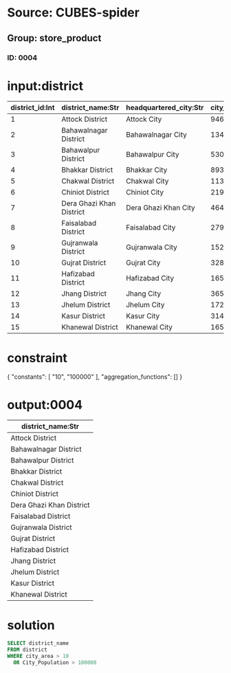 # Source: CUBES-spider
## Group: store_product
### ID: 0004

# input:district

| district_id:Int | district_name:Str | headquartered_city:Str | city_population:Dbl | city_area:Dbl |
|---|---|---|---|---|
| 1 | Attock District | Attock City | 94620.0 | 20.0 |
| 2 | Bahawalnagar District | Bahawalnagar City | 134936.0 | 13.0 |
| 3 | Bahawalpur District | Bahawalpur City | 530438.0 | 38.0 |
| 4 | Bhakkar District | Bhakkar City | 89380.0 | 15.0 |
| 5 | Chakwal District | Chakwal City | 113524.0 | 10.0 |
| 6 | Chiniot District | Chiniot City | 219254.0 | 12.0 |
| 7 | Dera Ghazi Khan District | Dera Ghazi Khan City | 464742.0 | 22.0 |
| 8 | Faisalabad District | Faisalabad City | 2793721.0 | 147.0 |
| 9 | Gujranwala District | Gujranwala City | 1526168.0 | 75.0 |
| 10 | Gujrat District | Gujrat City | 328512.0 | 25.0 |
| 11 | Hafizabad District | Hafizabad City | 165936.0 | 10.0 |
| 12 | Jhang District | Jhang City | 365198.0 | 28.0 |
| 13 | Jhelum District | Jhelum City | 172073.0 | 22.0 |
| 14 | Kasur District | Kasur City | 314617.0 | 18.0 |
| 15 | Khanewal District | Khanewal City | 165038.0 | 17.0 |

# constraint

{
  "constants": [
    "10",
    "100000"
  ],
  "aggregation_functions": []
}

# output:0004

| district_name:Str |
|---|
| Attock District |
| Bahawalnagar District |
| Bahawalpur District |
| Bhakkar District |
| Chakwal District |
| Chiniot District |
| Dera Ghazi Khan District |
| Faisalabad District |
| Gujranwala District |
| Gujrat District |
| Hafizabad District |
| Jhang District |
| Jhelum District |
| Kasur District |
| Khanewal District |

# solution

```sql
SELECT district_name
FROM district
WHERE city_area > 10
  OR City_Population > 100000
```
